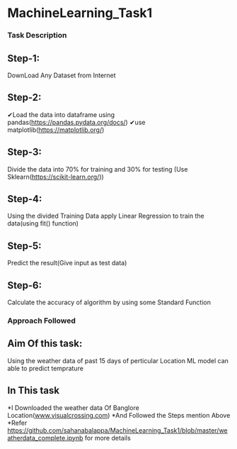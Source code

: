# MachineLearning_Task1

### Task Description

## Step-1: 
  DownLoad Any Dataset from Internet
## Step-2:
  ✔Load the data into dataframe using pandas(https://pandas.pydata.org/docs/)
  ✔use matplotlib(https://matplotlib.org/)
## Step-3:
  Divide the data into 70% for training and 30% for testing (Use Sklearn(https://scikit-learn.org/))
## Step-4:
  Using the divided Training Data apply Linear Regression to train the data(using fit() function)
## Step-5:
  Predict the result(Give input as test data)
## Step-6:
  Calculate the accuracy of algorithm by using some Standard Function
  
### Approach Followed
## Aim Of this task: 
Using the weather data of past 15 days of perticular Location ML model can able to predict temprature 
## In This task 
*I Downloaded the weather data Of Banglore Location(www.visualcrossing.com)
*And Followed the Steps mention Above 
*Refer https://github.com/sahanabalappa/MachineLearning_Task1/blob/master/weatherdata_complete.ipynb for more details



